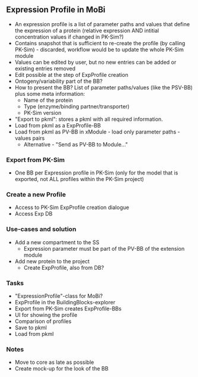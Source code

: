 ## Expression Profile in MoBi
- An expression profile is a list of parameter paths and values that define the expression of a protein (relative expression AND intitial concentration values if changed in PK-Sim?)
- Contains snapshot that is sufficient to re-create the profile (by calling PK-Sim) - discarded, workflow would be to update the whole PK-Sim module
- Values can be edited by user, but no new entries can be added or existing entries removed
- Edit possible at the step of ExpProfile creation
- Ontogeny/variability part of the BB?
- How to present the BB? List of parameter paths/values (like the PSV-BB) plus some meta information:
    - Name of the protein
    - Type (enzyme/binding partner/transporter)
    - PK-Sim version
- "Export to pkml": stores a pkml with all required information.
- Load from pkml as a ExpProfile-BB
- Load from pkml as PV-BB in xModule - load only parameter paths - values pairs
    - Alternative - "Send as PV-BB to Module..."

### Export from PK-Sim
- One BB per Expression profile in PK-Sim (only for the model that is exported, not ALL profiles within the PK-Sim project)

### Create a new Profile

- Access to PK-Sim ExpProfile creation dialogue
- Access Exp DB

### Use-cases and solution
- Add a new compartment to the SS
    - Expression parameter must be part of the PV-BB of the extension module
- Add new protein to the project
    - Create ExpProfile, also from DB?
   
### Tasks
- "ExpressionProfile"-class for MoBi?
- ExpProfile in the BuildingBlocks-explorer
- Export from PK-Sim creates ExpProfile-BBs
- UI for showing the profile
- Comparison of profiles
- Save to pkml
- Load from pkml

### Notes
- Move to core as late as possible
- Create mock-up for the look of the BB